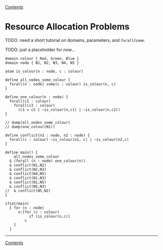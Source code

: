 [Contents](contents.html)

# Resource Allocation Problems

TODO: need a short tutorial on domains, parameters, and `forall`/`some`.

TODO: just a placeholder for now...

```lmt
domain colour { Red, Green, Blue }
domain node { N1, N2, N3, N4, N5 }

atom is_colour(n : node, c : colour)

define all_nodes_some_colour {
  forall(n : node) some(c : colour) is_colour(n, c)
}

define one_colour(n : node) {
  forall(c1 : colour)
    forall(c2 : colour)
      (c1 = c2 | ~is_colour(n,c1) | ~is_colour(n,c2))
}

// dump(all_nodes_some_colour)
// dump(one_colour(N1))

define conflict(n1 : node, n2 : node) {
  forall(c : colour) ~is_colour(n1, c) | ~is_colour(n2,c)
}

define main() {
    all_nodes_some_colour
  & (forall (n : node) one_colour(n))
  & conflict(N1,N2)
  & conflict(N2,N3)
  & conflict(N4,N5)
  & conflict(N1,N3)
  & conflict(N1,N5)
  & conflict(N5,N3)
//  & conflict(N5,N2)
}

ifsat(main)
  { for (n : node)
      n:[for (c : colour)
           if (is_colour(n,c))
	     c
	]
  }

```

---

[Contents](contents.html)
